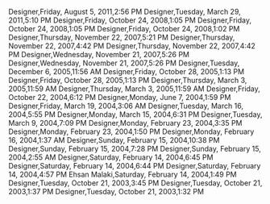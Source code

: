 ﻿Designer,Friday, August 5, 2011,2:56 PMDesigner,Tuesday, March 29, 2011,5:10 PMDesigner,Friday, October 24, 2008,1:05 PMDesigner,Friday, October 24, 2008,1:05 PMDesigner,Friday, October 24, 2008,1:02 PMDesigner,Thursday, November 22, 2007,5:21 PMDesigner,Thursday, November 22, 2007,4:42 PMDesigner,Thursday, November 22, 2007,4:42 PMDesigner,Wednesday, November 21, 2007,5:26 PMDesigner,Wednesday, November 21, 2007,5:26 PMDesigner,Tuesday, December 6, 2005,11:56 AMDesigner,Friday, October 28, 2005,1:13 PMDesigner,Friday, October 28, 2005,1:13 PMDesigner,Thursday, March 3, 2005,11:59 AMDesigner,Thursday, March 3, 2005,11:59 AMDesigner,Friday, October 22, 2004,6:12 PMDesigner,Monday, June 7, 2004,1:59 PMDesigner,Friday, March 19, 2004,3:06 AMDesigner,Tuesday, March 16, 2004,5:55 PMDesigner,Monday, March 15, 2004,6:31 PMDesigner,Tuesday, March 9, 2004,7:09 PMDesigner,Monday, February 23, 2004,3:35 PMDesigner,Monday, February 23, 2004,1:50 PMDesigner,Monday, February 16, 2004,1:37 AMDesigner,Sunday, February 15, 2004,10:38 PMDesigner,Sunday, February 15, 2004,7:28 PMDesigner,Sunday, February 15, 2004,2:55 AMDesigner,Saturday, February 14, 2004,6:45 PMDesigner,Saturday, February 14, 2004,6:44 PMDesigner,Saturday, February 14, 2004,4:57 PMEhsan Malaki,Saturday, February 14, 2004,1:49 PMDesigner,Tuesday, October 21, 2003,3:45 PMDesigner,Tuesday, October 21, 2003,1:37 PMDesigner,Tuesday, October 21, 2003,1:32 PM